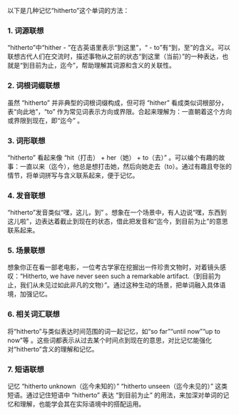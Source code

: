 以下是几种记忆“hitherto”这个单词的方法：

### 1. 词源联想
“hitherto”中“hither - ”在古英语里表示“到这里”，“ - to”有“到，至”的含义。可以联想古代人们在交流时，描述事物从之前的状态“到这里（当前）”的一种表达，也就是“到目前为止，迄今”，帮助理解其词源和含义的关联性。 

### 2. 词根词缀联想
虽然 “hitherto” 并非典型的词根词缀构成，但可将 “hither” 看成类似词根部分，表“向此地”，“to” 作为常见词表示方向或界限。合起来理解为：一直朝着这个方向或界限到现在，即“迄今” 。 

### 3. 词形联想
“hitherto” 看起来像 “hit（打击） + her（她） + to（去）” 。可以编个有趣的故事：一直以来（迄今），他总是想打击她，然后向她走去（to）。通过有趣且夸张的情节，将单词拼写与含义联系起来，便于记忆。 

### 4. 发音联想
“hitherto”发音类似“嘿，这儿，到” 。想象在一个场景中，有人边说“嘿，东西到这儿啦”，边表达着截止到现在的状态，借此把发音和“迄今，到目前为止”的意思联系起来。 

### 5. 场景联想
想象你正在看一部老电影，一位考古学家在挖掘出一件珍贵文物时，对着镜头感叹：“Hitherto, we have never seen such a remarkable artifact.（到目前为止，我们从未见过如此非凡的文物）”。通过这种生动的场景，把单词融入具体语境，加强记忆。 

### 6. 相关词汇联想
将“hitherto”与类似表达时间范围的词一起记忆，如“so far”“until now”“up to now”等 。这些词都表示从过去某个时间点到现在的意思，对比记忆能强化对“hitherto”含义的理解和记忆。 

### 7. 短语联想
记忆 “hitherto unknown（迄今未知的）” “hitherto unseen（迄今未见的）” 这类短语。通过记住短语中 “hitherto” 表达 “到目前为止” 的用法，来加深对单词的记忆和理解，也能学会其在实际语境中的搭配运用。 